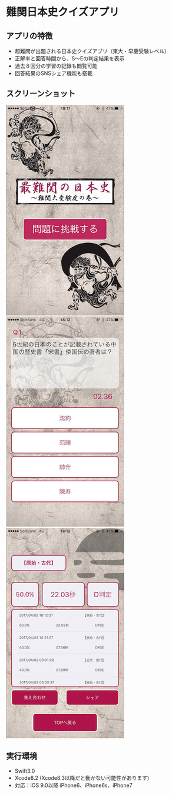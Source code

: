 # 難関日本史クイズアプリ

## アプリの特徴
* 超難問が出題される日本史クイズアプリ（東大・早慶受験レベル）
* 正解率と回答時間から、S〜Eの判定結果を表示
* 過去８回分の学習の記録も閲覧可能
* 回答結果のSNSシェア機能も搭載

## スクリーンショット
![トップ画面](docs/image1.jpg)  
![クイズ画面](docs/image3.jpg)  
![結果画面](docs/image4.jpg)  

## 実行環境
* Swift3.0
* Xcode8.2 (Xcode8.3以降だと動かない可能性があります) 
* 対応：iOS 9.0以降 iPhone6、iPhone6s、iPhone7
